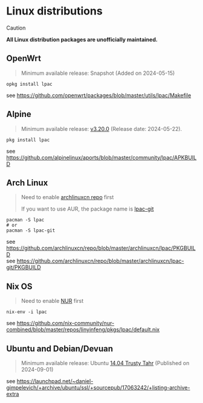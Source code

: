 # Linux distributions

> [!CAUTION]
>
> **All Linux distribution packages are unofficially maintained.**

## OpenWrt

> Minimum available release: Snapshot
> (Added on 2024-05-15)

```shell
opkg install lpac
```

see <https://github.com/openwrt/packages/blob/master/utils/lpac/Makefile>

## Alpine

> Minimum available release: [v3.20.0](https://pkgs.alpinelinux.org/packages?name=lpac&branch=v3.20)
> (Release date: 2024-05-22).

```shell
pkg install lpac
```

see <https://github.com/alpinelinux/aports/blob/master/community/lpac/APKBUILD>

## Arch Linux

> Need to enable [archlinuxcn repo](https://github.com/archlinuxcn/repo#readme) first
>
> If you want to use AUR, the package name is [lpac-git](https://aur.archlinux.org/packages/lpac-git)

```shell
pacman -S lpac
# or
pacman -S lpac-git
```

see <https://github.com/archlinuxcn/repo/blob/master/archlinuxcn/lpac/PKGBUILD> \
see <https://github.com/archlinuxcn/repo/blob/master/archlinuxcn/lpac-git/PKGBUILD>

## Nix OS

> Need to enable [NUR](https://github.com/nix-community/NUR#readme "Nix User Repository") first

```shell
nix-env -i lpac
```

see <https://github.com/nix-community/nur-combined/blob/master/repos/linyinfeng/pkgs/lpac/default.nix>

## Ubuntu and Debian/Devuan

> Minimum available release: Ubuntu [14.04 Trusty Tahr](https://releases.ubuntu.com/14.04/)
> (Published on 2024-09-01)

see <https://launchpad.net/~daniel-gimpelevich/+archive/ubuntu/ssl/+sourcepub/17063242/+listing-archive-extra>
